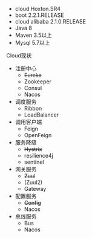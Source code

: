- cloud Hoxton.SR4
- boot 2.2.1.RELEASE
- cloud alibaba 2.1.0.RELEASE
- Java 8
- Maven 3.5以上
- Mysql 5.7以上


Cloud现状
- 注册中心
  - ~~Eureka~~
  - Zookeeper
  - Consul
  - Nacos
- 调度服务
  - Ribbon
  - LoadBalancer
- 调用客户端
  - Feign
  - OpenFeign
- 服务降级
  - ~~Hystrix~~
  - resilience4j
  - sentinel
- 网关服务
  - ~~Zuul~~
  - (Zuul2)
  - Gateway
- 配置服务
  - ~~Config~~
  - Nacos
- 总线服务
  - Bus
  - Nacos